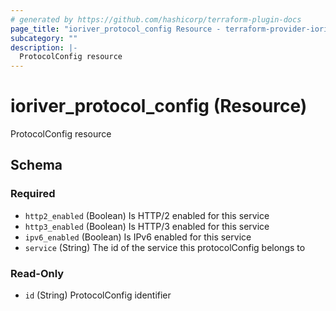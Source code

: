 ```yaml
---
# generated by https://github.com/hashicorp/terraform-plugin-docs
page_title: "ioriver_protocol_config Resource - terraform-provider-ioriver"
subcategory: ""
description: |-
  ProtocolConfig resource
---
```


# ioriver_protocol_config (Resource)

ProtocolConfig resource



<!-- schema generated by tfplugindocs -->
## Schema

### Required

- `http2_enabled` (Boolean) Is HTTP/2 enabled for this service
- `http3_enabled` (Boolean) Is HTTP/3 enabled for this service
- `ipv6_enabled` (Boolean) Is IPv6 enabled for this service
- `service` (String) The id of the service this protocolConfig belongs to

### Read-Only

- `id` (String) ProtocolConfig identifier
